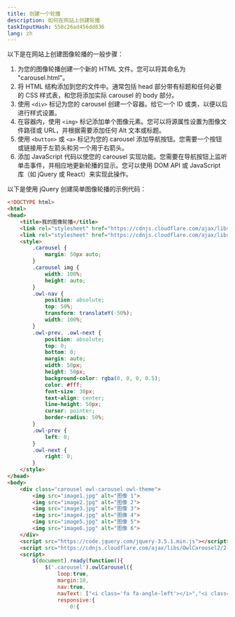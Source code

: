 ```yaml
---
title: 创建一个轮播
description: 如何在网站上创建轮播
taskInputHash: 550c26ad456dd836
lang: zh
---
```

以下是在网站上创建图像轮播的一般步骤： 

1. 为您的图像轮播创建一个新的 HTML 文件。您可以将其命名为 "carousel.html"。
2. 将 HTML 结构添加到您的文件中。通常包括 head 部分带有标题和任何必要的 CSS 样式表，和您将添加实际 carousel 的 body 部分。
3. 使用 `<div>` 标记为您的 carousel 创建一个容器。给它一个 ID 或类，以便以后进行样式设置。
4. 在容器内，使用 `<img>` 标记添加单个图像元素。您可以将源属性设置为图像文件路径或 URL，并根据需要添加任何 Alt 文本或标题。
5. 使用 `<button>` 或 `<a>` 标记为您的 carousel 添加导航按钮。您需要一个按钮或链接用于左箭头和另一个用于右箭头。
6. 添加 JavaScript 代码以使您的 carousel 实现功能。您需要在导航按钮上监听单击事件，并相应地更新轮播的显示。您可以使用 DOM API 或 JavaScript 库（如 jQuery 或 React）来实现此操作。

以下是使用 jQuery 创建简单图像轮播的示例代码：

```html
<!DOCTYPE html>
<html>
<head>
	<title>我的图像轮播</title>
	<link rel="stylesheet" href="https://cdnjs.cloudflare.com/ajax/libs/OwlCarousel2/2.3.4/assets/owl.carousel.min.css">
	<link rel="stylesheet" href="https://cdnjs.cloudflare.com/ajax/libs/OwlCarousel2/2.3.4/assets/owl.theme.default.min.css">
	<style>
		.carousel {
			margin: 50px auto;
		}
		.carousel img {
			width: 100%;
			height: auto;
		}
		.owl-nav {
			position: absolute;
			top: 50%;
			transform: translateY(-50%);
			width: 100%;
		}
		.owl-prev, .owl-next {
			position: absolute;
			top: 0;
			bottom: 0;
			margin: auto;
			width: 50px;
			height: 50px;
			background-color: rgba(0, 0, 0, 0.5);
			color: #fff;
			font-size: 30px;
			text-align: center;
			line-height: 50px;
			cursor: pointer;
			border-radius: 50%;
		}
		.owl-prev {
			left: 0;
		}
		.owl-next {
			right: 0;
		}
	</style>
</head>
<body>
	<div class="carousel owl-carousel owl-theme">
		<img src="image1.jpg" alt="图像 1">
		<img src="image2.jpg" alt="图像 2">
		<img src="image3.jpg" alt="图像 3">
		<img src="image4.jpg" alt="图像 4">
		<img src="image5.jpg" alt="图像 5">
		<img src="image6.jpg" alt="图像 6">
	</div>
	<script src="https://code.jquery.com/jquery-3.5.1.min.js"></script>
	<script src="https://cdnjs.cloudflare.com/ajax/libs/OwlCarousel2/2.3.4/owl.carousel.min.js"></script>
	<script>
		$(document).ready(function(){
			$('.carousel').owlCarousel({
				loop:true,
				margin:10,
				nav:true,
				navText: ["<i class='fa fa-angle-left'></i>","<i class='fa fa-angle-right'></i>"],
				responsive:{
					0:{
```
